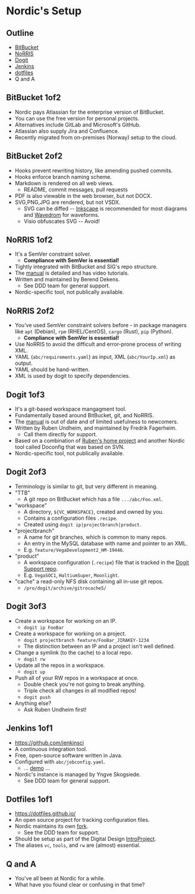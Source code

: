 
# Nordic's Setup

## Outline
- [BitBucket](https://projecttools.nordicsemi.no/bitbucket/dashboard)
- [NoRRIS](https://projecttools.nordicsemi.no/confluence/display/QPDA/NoRRIS+Manual)
- [Dogit](https://projecttools.nordicsemi.no/confluence/display/SIG/dogit+reference+documentation)
- [Jenkins](https://jenkins-sig-ip.nordicsemi.no/)
- [dotfiles](https://dotfiles.github.io/)
- Q and A

## BitBucket 1of2
- Nordic pays Atlassian for the enterprise version of BitBucket.
- You can use the free version for personal projects.
- Alternatives include GitLab and Microsoft's GitHub.
- Atlassian also supply Jira and Confluence.
- Recently migrated from on-premises (Norway) setup to the cloud.

## BitBucket 2of2
- Hooks prevent rewriting history, like amending pushed commits.
- Hooks enforce branch naming scheme.
- Markdown is rendered on all web views.
  - README, commit messages, pull requests
- PDF is also viewable in the web browser, but not DOCX.
- SVG,PNG,JPG are rendered, but not VSDX.
  - SVG can be diffed -- [Inkscape](https://inkscape.org/) is recommended for
    most diagrams and [Wavedrom](https://wavedrom.com/) for waveforms.
  - Visio obfuscates SVG -- Avoid!

## NoRRIS 1of2
- It's a SemVer constraint solver.
  - **Compliance with SemVer is essential!**
- Tightly integrated with BitBucket and SIG's repo structure.
- The [manual](https://projecttools.nordicsemi.no/confluence/display/QPDA/NoRRIS+Manual)
  is detailed and has video tutorials.
- Written and maintained by Berend Dekens.
  - See DDD team for general support.
- Nordic-specific tool, not publically available.

## NoRRIS 2of2
- You've used SemVer constraint solvers before - in package managers like
  `apt` (Debian), `rpm` (RHEL/CentOS), `cargo` (Rust), `pip` (Python).
  - **Compliance with SemVer is essential!**
- Use NoRRIS to avoid the difficult and error-prone process of writing XML.
- YAML (`abc/requirements.yaml`) as input, XML (`abc/YourIp.xml`) as output.
- YAML should be hand-written.
- XML is used by dogit to specify dependencies.

## Dogit 1of3
- It's a git-based workspace mangagment tool.
- Fundamentally based around BitBucket, git, and NoRRIS.
- The [manual](https://projecttools.nordicsemi.no/confluence/display/SIG/dogit+reference+documentation)
  is out of date and of limited usefulness to newcomers.
- Written by Ruben Undheim, and maintained by Fredrik Fagerheim.
  - Call them directly for support.
- Based on a combination of [Ruben's home project](https://github.com/rubund/git-ro-cache)
  and another Nordic tool called Doconfig that was based on SVN.
- Nordic-specific tool, not publically available.

## Dogit 2of3
- Terminology is similar to git, but very different in meaning.
- "TTB"
  - A git repo on BitBucket which has a file `.../abc/Foo.xml`.
- "workspace"
  - A directory, `${VC_WORKSPACE}`, created and owned by you.
  - Contains a configuration files `.recipe`.
  - Created using `dogit ip|projectbranch|product`.
- "projectbranch"
  - A name for git branches, which is common to many repos.
  - An entry in the MySQL database with name and pointer to an XML.
  - E.g. `feature/VegaDevelopment2_HM-19446`.
- "product"
  - A workspace configuration (`.recipe`) file that is tracked in the
    [Dogit Support repo](https://projecttools.nordicsemi.no/bitbucket/projects/SIG-DOGIT/repos/methodology_designkit_scripts_dogit--support/browse/recipes).
  - E.g. `VegaSOC1`, `HaltiumSuper`, `Moonlight`.
- "cache" a read-only NFS disk containing all in-use git repos.
  - `/pro/dogit/archive/gitrocache5/`

## Dogit 3of3
- Create a workspace for working on an IP.
  - `dogit ip FooBar`
- Create a workspace for working on a project.
  - `dogit projectbranch feature/FooBar_JIRAKEY-1234`
  - The distinction between an IP and a project isn't well defined.
- Change a symlink (to the cache) to a local repo.
  - `dogit rw`
- Update all the repos in a workspace.
  - `dogit up`
- Push all of your RW repos in a workspace at once.
  - Double check you're not going to break anything.
  - Triple check all changes in all modified repos!
  - `dogit push`
- Anything else?
  - Ask Ruben Undheim first!

## Jenkins 1of1
- <https://github.com/jenkinsci>
- A continuous integration tool.
- Free, open-source software written in Java.
- Configured with `abc/jobconfig.yaml`.
  - ... [demo](https://jenkins-sig-ip.nordicsemi.no/job/IP/job/IP_CoexistenceController/) ...
- Nordic's instance is managed by Yngve Skogsiede.
  - See DDD team for general support.

## Dotfiles 1of1
- <https://dotfiles.github.io/>
- An open source project for tracking configuration files.
- Nordic maintains its own
  [fork](https://projecttools.nordicsemi.no/bitbucket/projects/SIG/repos/dotfiles/browse).
  - See the DDD team for support.
- Should be setup as part of the Digital Design
  [IntroProject](https://projecttools.nordicsemi.no/confluence/pages/viewpage.action?pageId=15767249).
- The aliases `vc`, `tools`, and `rw` are (almost) essential.

## Q and A
- You've all been at Nordic for a while.
- What have you found clear or confusing in that time?

